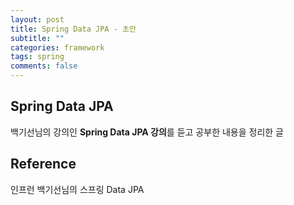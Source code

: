 ```yaml
---
layout: post
title: Spring Data JPA - 초안
subtitle: ""
categories: framework
tags: spring
comments: false
---
```


## Spring Data JPA

백기선님의 강의인 **Spring Data JPA 강의**를 듣고 공부한 내용을 정리한 글

## 

## Reference

인프런 백기선님의 스프링 Data JPA
